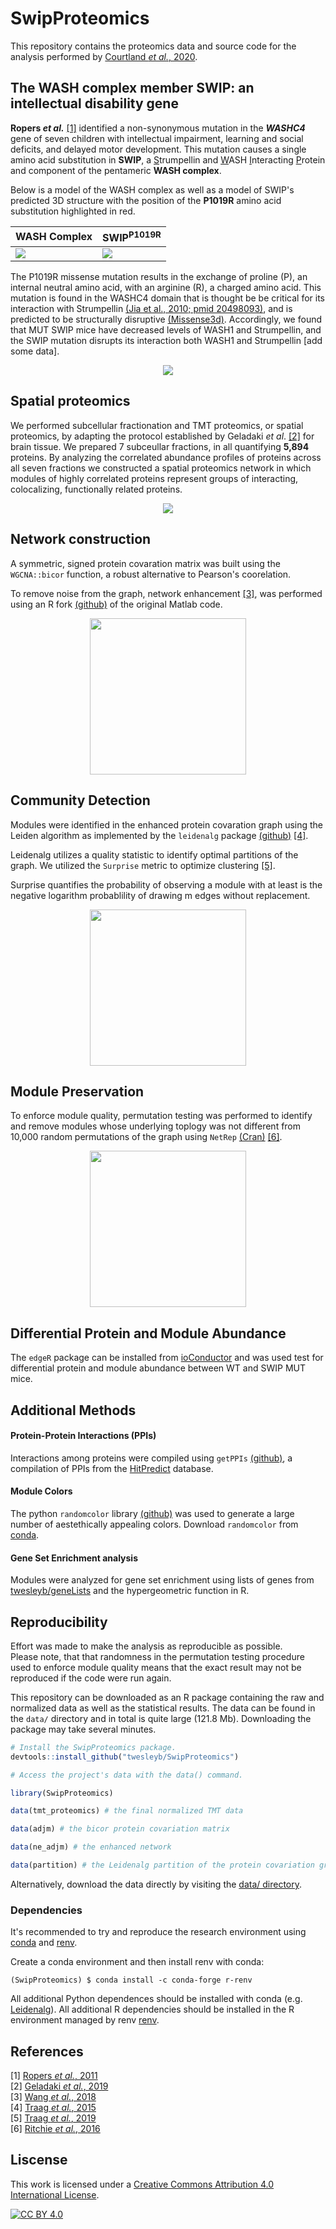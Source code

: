 # SwipProteomics
This repository contains the proteomics data and source code for the analysis 
performed by [Courtland _et al._, 2020](https://www.biorxiv.org/content/10.1101/2020.08.06.239517v1).

## The WASH complex member SWIP: an intellectual disability gene
__Ropers _et al.___ [[1]](./refs/Ropers_2011.pdf) identified a non-synonymous mutation in the **_WASHC4_** gene of
seven children with intellectual impairment, learning and social deficits, and delayed motor development. 
This mutation causes a single amino acid substitution in __SWIP__,
a <ins>S</ins>trumpellin and <ins>W</ins>ASH <ins>I</ins>nteracting <ins>P</ins>rotein 
and component of the pentameric __WASH complex__. 

Below is a model of the WASH complex as well as a model of SWIP's predicted 
3D structure with the position of the __P1019R__ amino acid substitution 
highlighted in red.

| __WASH Complex__ | __SWIP<sup>P1019R</sup>__ |
|------------------|---------------------------|
|![](./figs/github/WASH_Complex.png)|![](./figs/github/Swip.gif)|

The P1019R missense mutation results in the exchange of proline (P), an internal neutral
amino acid, with an arginine (R), a charged amino acid. This mutation is found in the WASHC4 
domain that is thought be be critical for its interaction with Strumpellin 
[(Jia et al., 2010; pmid 20498093)](https://pubmed.ncbi.nlm.nih.gov/20498093/), and
is predicted to be structurally disruptive [(Missense3d)](http://www.sbg.bio.ic.ac.uk/~missense3d/). 
Accordingly, we found that MUT SWIP mice have decreased levels of WASH1 and 
Strumpellin, and the SWIP mutation disrupts its interaction both WASH1 and Strumpellin 
[add some data].

<p align="center">
  <img src="./figs/github/DNA_Protein.png"/>
  </p>

## Spatial proteomics
We performed subcellular fractionation and TMT proteomics, or spatial
proteomics, by adapting the protocol established by Geladaki _et al_. [[2]](refs/Geladaki_2019.pdf)
for brain tissue. We prepared 7 subceullar fractions, in all quantifying __5,894__ proteins.
By analyzing the correlated abundance profiles of proteins across all
seven fractions we constructed a spatial proteomics network in which
modules of highly correlated proteins represent groups of interacting,
colocalizing, functionally related proteins.

<p align="center">
  <img src="./figs/github/TMT_Design.png"/>
  </p>

## Network construction
A symmetric, signed protein covaration matrix was built using the `WGCNA::bicor`
function, a robust alternative to Pearson's coorelation.

To remove noise from the graph, network enhancement [[3]](./refs/Wang_2018.pdf), 
was performed using an R fork [(github)](https://github.com/microbma/neten) of the original Matlab code. 

<p align="center">
  <img src="./figs/github/Network_Enhancement.png" height="250" />
  </p>

## Community Detection
Modules were identified in the enhanced protein covaration graph using 
the Leiden algorithm as implemented by the `leidenalg` package 
[(github)](https://github.com/vtraag/leidenalg) [[4]](refs/Traag_2019.pdf).

Leidenalg utilizes a quality statistic to identify optimal partitions 
of the graph. We utilized the `Surprise` metric to optimize clustering 
[[5]](refs/Traag_2015.pdf).  

Surprise quantifies the probability of observing a module with at least 
is the negative logarithm probablility of drawing m edges without replacement.

<p align="center">
  <img src="./figs/github/Leiden.png" height="250" />
  </p>

## Module Preservation
To enforce module quality, permutation testing was performed to identify 
and remove modules whose underlying toplogy was not different from 10,000 random 
permutations of the graph using `NetRep` 
[(Cran)](https://cran.r-project.org/web/packages/NetRep/vignettes/NetRep.html)
[[6]](refs/Ritchie_2016.pdf).  

<p align="center">
  <img src="./figs/github/Permutation_Histogram.png" height="250" />
  </p>

## Differential Protein and Module Abundance
The `edgeR` package can be installed from [ioConductor](https://bioconductor.org/packages/release/bioc/html/edgeR.html)
and was used test for differential protein and module abundance between WT and SWIP MUT mice.

## Additional Methods

#### Protein-Protein Interactions (PPIs)
Interactions among proteins were compiled using `getPPIs` 
[(github)](https://github.com/twesleyb/getPPIs),
a compilation of PPIs from the [HitPredict](http://www.hitpredict.org/) database.

#### Module Colors
The python `randomcolor` library [(github)](https://github.com/kevinwuhoo/randomcolor-py)
was used to generate a large number of aestethically appealing colors. Download
`randomcolor` from [conda](https://anaconda.org/conda-forge/randomcolor).

#### Gene Set Enrichment analysis
Modules were analyzed for gene set enrichment using lists of genes from 
[twesleyb/geneLists](https://github.com/twesleyb/geneLists) and the
hypergeometric function in R.

## Reproducibility 
Effort was made to make the analysis as reproducible as possible.   
Please note, that that randomness in the permutation testing procedure used to
enforce module quality means that the exact result may not be reproduced 
if the code were run again.

This repository can be downloaded as an R package containing the raw and
normalized data as well as the statistical results. The data can be found
in the `data/` directory and in total is quite large (121.8 Mb). 
Downloading the package may take several minutes.

```R
# Install the SwipProteomics package.
devtools::install_github("twesleyb/SwipProteomics")

# Access the project's data with the data() command. 

library(SwipProteomics)

data(tmt_proteomics) # the final normalized TMT data

data(adjm) # the bicor protein covariation matrix

data(ne_adjm) # the enhanced network

data(partition) # the Leidenalg partition of the protein covariation graph
```
Alternatively, download the data directly by visiting the 
[data/ directory](./data/).

### Dependencies
It's recommended to try and reproduce the research environment using 
[conda](https://docs.anaconda.com/anaconda/install/) 
and [renv](https://anaconda.org/conda-forge/r-renv).   

Create a conda environment and then install renv with conda:
```
(SwipProteomics) $ conda install -c conda-forge r-renv
```

All additional Python dependences should be installed with conda (e.g. [Leidenalg](https://anaconda.org/conda-forge/leidenalg)). 
All additional R dependencies should be installed in the R environment managed by renv [renv](https://github.com/rstudio/renv).

## References
[1] [Ropers _et al._, 2011](refs/Ropers_2011.pdf)  
[2] [Geladaki _et al._, 2019](refs/Geladaki_2019.pdf)  
[3] [Wang _et al._, 2018](refs/Wang_2018.pdf)  
[4] [Traag _et al._, 2015](refs/Traag_2015.pdf)  
[5] [Traag _et al._, 2019](refs/Traag_2019.pdf)  
[6] [Ritchie _et al._, 2016](refs/Ritchie_2016.pdf)  

## Liscense
This work is licensed under a [Creative Commons Attribution 4.0 International License][cc-by].

[![CC BY 4.0][cc-by-shield]][cc-by]

[cc-by]: http://creativecommons.org/licenses/by/4.0/
[cc-by-shield]: https://img.shields.io/badge/License-CC%20BY%204.0-lightgrey.svg

